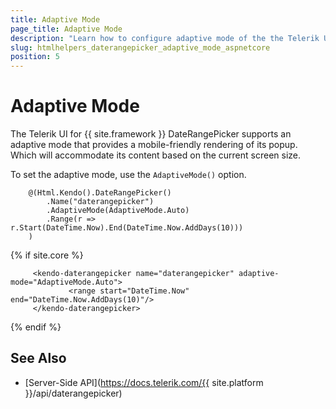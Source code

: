 ```yaml
---
title: Adaptive Mode
page_title: Adaptive Mode
description: "Learn how to configure adaptive mode of the the Telerik UI DateRangePicker component for {{ site.framework }}."
slug: htmlhelpers_daterangepicker_adaptive_mode_aspnetcore
position: 5
---
```


# Adaptive Mode

The Telerik UI for {{ site.framework }} DateRangePicker supports an adaptive mode that provides a mobile-friendly rendering of its popup. Which will accommodate its content based on the current screen size.

To set the adaptive mode, use the `AdaptiveMode()` option.

```HtmlHelper
    @(Html.Kendo().DateRangePicker()
        .Name("daterangepicker") 
        .AdaptiveMode(AdaptiveMode.Auto)
        .Range(r => r.Start(DateTime.Now).End(DateTime.Now.AddDays(10)))
    )
```
{% if site.core %}
```TagHelper
     <kendo-daterangepicker name="daterangepicker" adaptive-mode="AdaptiveMode.Auto">
             <range start="DateTime.Now" end="DateTime.Now.AddDays(10)"/>
     </kendo-daterangepicker>
```
{% endif %}

## See Also

* [Server-Side API](https://docs.telerik.com/{{ site.platform }}/api/daterangepicker)